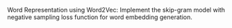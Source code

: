 Word Representation using Word2Vec: Implement the skip-gram model with negative sampling loss function for word embedding generation. 
